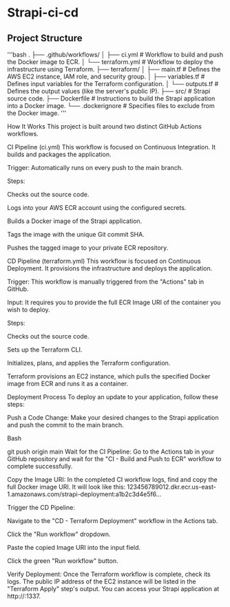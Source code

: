 # Strapi-ci-cd

## Project Structure
'''bash
.
├── .github/workflows/
│   ├── ci.yml          # Workflow to build and push the Docker image to ECR.
│   └── terraform.yml   # Workflow to deploy the infrastructure using Terraform.
├── terraform/
│   ├── main.tf         # Defines the AWS EC2 instance, IAM role, and security group.
│   ├── variables.tf    # Defines input variables for the Terraform configuration.
│   └── outputs.tf      # Defines the output values (like the server's public IP).
├── src/                # Strapi source code.
├── Dockerfile          # Instructions to build the Strapi application into a Docker image.
└── .dockerignore       # Specifies files to exclude from the Docker image.
'''

How It Works
This project is built around two distinct GitHub Actions workflows.

CI Pipeline (ci.yml)
This workflow is focused on Continuous Integration. It builds and packages the application.

Trigger: Automatically runs on every push to the main branch.

Steps:

Checks out the source code.

Logs into your AWS ECR account using the configured secrets.

Builds a Docker image of the Strapi application.

Tags the image with the unique Git commit SHA.

Pushes the tagged image to your private ECR repository.

CD Pipeline (terraform.yml)
This workflow is focused on Continuous Deployment. It provisions the infrastructure and deploys the application.

Trigger: This workflow is manually triggered from the "Actions" tab in GitHub.

Input: It requires you to provide the full ECR Image URI of the container you wish to deploy.

Steps:

Checks out the source code.

Sets up the Terraform CLI.

Initializes, plans, and applies the Terraform configuration.

Terraform provisions an EC2 instance, which pulls the specified Docker image from ECR and runs it as a container.

Deployment Process
To deploy an update to your application, follow these steps:

Push a Code Change: Make your desired changes to the Strapi application and push the commit to the main branch.

Bash

git push origin main
Wait for the CI Pipeline: Go to the Actions tab in your GitHub repository and wait for the "CI - Build and Push to ECR" workflow to complete successfully.

Copy the Image URI: In the completed CI workflow logs, find and copy the full Docker image URI. It will look like this:
123456789012.dkr.ecr.us-east-1.amazonaws.com/strapi-deployment:a1b2c3d4e5f6...

Trigger the CD Pipeline:

Navigate to the "CD - Terraform Deployment" workflow in the Actions tab.

Click the "Run workflow" dropdown.

Paste the copied Image URI into the input field.

Click the green "Run workflow" button.

Verify Deployment: Once the Terraform workflow is complete, check its logs. The public IP address of the EC2 instance will be listed in the "Terraform Apply" step's output. You can access your Strapi application at http://<your-public-ip>:1337.

